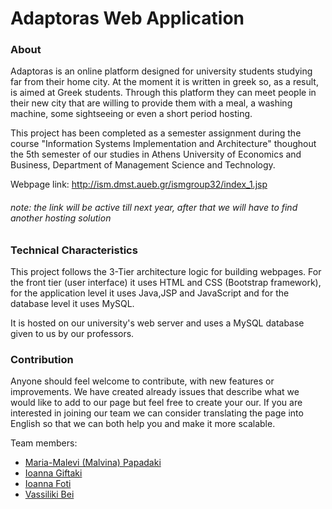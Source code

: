 # Adaptoras Web Application

### About
Adaptoras is an online platform designed for university students studying far from their home city. At the moment it is written in greek so, as a result, is aimed at Greek students. Through this platform they can meet people in their new city that are willing to provide them with a meal, a washing machine, some sightseeing or even a short period hosting. 

This project has been completed as a semester assignment during the course "Information Systems Implementation and Architecture" thoughout the 5th semester of our studies in Athens University of Economics and Business, Department of Management Science and Technology. 

Webpage link: http://ism.dmst.aueb.gr/ismgroup32/index_1.jsp
###### note: the link will be active till next year, after that we will have to find another hosting solution

### Technical Characteristics
 This project follows the 3-Tier architecture logic for building webpages. For the front tier (user interface) it uses HTML and CSS (Bootstrap framework), for the application level it uses Java,JSP and JavaScript and for the database level it uses MySQL.

It is hosted on our university's web server and uses a MySQL database given to us by our professors.

### Contribution
Anyone should feel welcome to contribute, with new features or improvements. We have created already issues that describe what we would like to add to our page but feel free to create your our. 
If you are interested in joining our team we can consider translating the page into English so that we can both help you and make it more scalable.

Team members:
* [Maria-Malevi (Malvina) Papadaki](https://github.com/MalvinaPap)
* [Ioanna Giftaki](https://github.com/iwannagf)
* [Ioanna Foti](https://github.com/IoannaF)
* [Vassiliki Bei](https://github.com/vbei)
